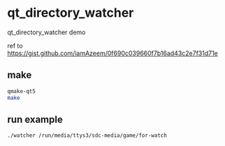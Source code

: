 # qt_directory_watcher
qt_directory_watcher demo

ref to  https://gist.github.com/iamAzeem/0f690c039660f7b16ad43c2e7f31d71e

## make

```bash
qmake-qt5
make
```

## run example

```bash
./watcher /run/media/ttys3/sdc-media/game/for-watch
```
